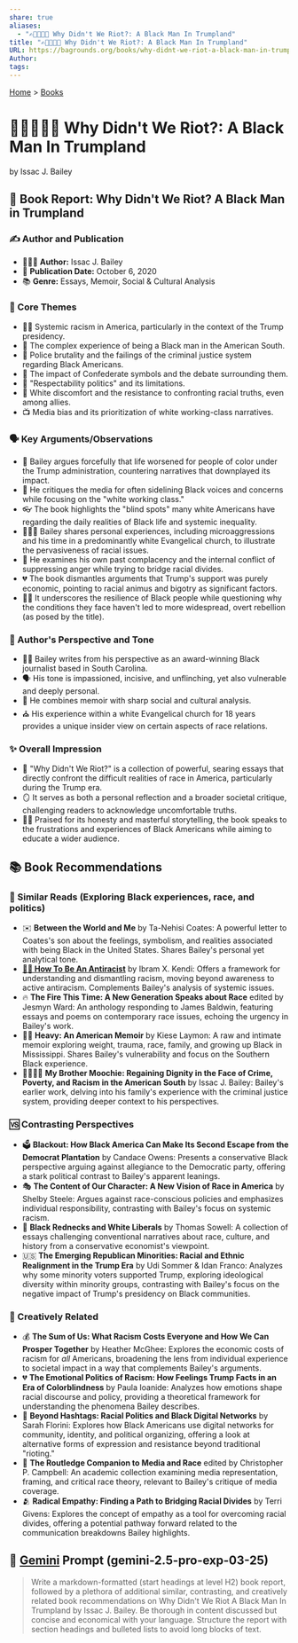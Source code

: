 ```yaml
---
share: true
aliases:
  - "✍🏿🇺🇸💔 Why Didn't We Riot?: A Black Man In Trumpland"
title: "✍🏿🇺🇸💔 Why Didn't We Riot?: A Black Man In Trumpland"
URL: https://bagrounds.org/books/why-didnt-we-riot-a-black-man-in-trumpland-by-issac-j-bailey
Author: 
tags: 
---
```

[Home](../index.md) > [Books](./index.md)  
# ✍🏿🇺🇸💔 Why Didn't We Riot?: A Black Man In Trumpland  
by Issac J. Bailey  
## 📖 Book Report: Why Didn't We Riot? A Black Man in Trumpland  
  
### ✍️ Author and Publication  
  
* 🧑🏾‍💼 **Author:** Issac J. Bailey  
* 📅 **Publication Date:** October 6, 2020  
* 📚 **Genre:** Essays, Memoir, Social & Cultural Analysis  
  
### 🎯 Core Themes  
  
* ✊🏾 Systemic racism in America, particularly in the context of the Trump presidency.  
* 🖤 The complex experience of being a Black man in the American South.  
* 🚨 Police brutality and the failings of the criminal justice system regarding Black Americans.  
* 🚩 The impact of Confederate symbols and the debate surrounding them.  
* 👔 "Respectability politics" and its limitations.  
* 😬 White discomfort and the resistance to confronting racial truths, even among allies.  
* 📺 Media bias and its prioritization of white working-class narratives.  
  
### 🗣️ Key Arguments/Observations  
  
* 📣 Bailey argues forcefully that life worsened for people of color under the Trump administration, countering narratives that downplayed its impact.  
* 📰 He critiques the media for often sidelining Black voices and concerns while focusing on the "white working class."  
* 👓 The book highlights the "blind spots" many white Americans have regarding the daily realities of Black life and systemic inequality.  
* 🧍🏾‍♂️ Bailey shares personal experiences, including microaggressions and his time in a predominantly white Evangelical church, to illustrate the pervasiveness of racial issues.  
* 🤔 He examines his own past complacency and the internal conflict of suppressing anger while trying to bridge racial divides.  
* 💔 The book dismantles arguments that Trump's support was purely economic, pointing to racial animus and bigotry as significant factors.  
* 💪🏾 It underscores the resilience of Black people while questioning why the conditions they face haven't led to more widespread, overt rebellion (as posed by the title).  
  
### 👤 Author's Perspective and Tone  
  
* ✍🏿 Bailey writes from his perspective as an award-winning Black journalist based in South Carolina.  
* 🗣️ His tone is impassioned, incisive, and unflinching, yet also vulnerable and deeply personal.  
* 📖 He combines memoir with sharp social and cultural analysis.  
* ⛪ His experience within a white Evangelical church for 18 years provides a unique insider view on certain aspects of race relations.  
  
### ✨ Overall Impression  
  
* 💯 "Why Didn't We Riot?" is a collection of powerful, searing essays that directly confront the difficult realities of race in America, particularly during the Trump era.  
* 🪞 It serves as both a personal reflection and a broader societal critique, challenging readers to acknowledge uncomfortable truths.  
* 👏🏾 Praised for its honesty and masterful storytelling, the book speaks to the frustrations and experiences of Black Americans while aiming to educate a wider audience.  
  
## 📚 Book Recommendations  
  
### 🤝 Similar Reads (Exploring Black experiences, race, and politics)  
  
* ✉️ **Between the World and Me** by Ta-Nehisi Coates: A powerful letter to Coates's son about the feelings, symbolism, and realities associated with being Black in the United States. Shares Bailey's personal yet analytical tone.  
* **[✊🏿 How To Be An Antiracist](./how-to-be-an-antiracist.md)** by Ibram X. Kendi: Offers a framework for understanding and dismantling racism, moving beyond awareness to active antiracism. Complements Bailey's analysis of systemic issues.  
* 🔥 **The Fire This Time: A New Generation Speaks about Race** edited by Jesmyn Ward: An anthology responding to James Baldwin, featuring essays and poems on contemporary race issues, echoing the urgency in Bailey's work.  
* 🏋🏾 **Heavy: An American Memoir** by Kiese Laymon: A raw and intimate memoir exploring weight, trauma, race, family, and growing up Black in Mississippi. Shares Bailey's vulnerability and focus on the Southern Black experience.  
* 👨‍👩‍👧‍👦 **My Brother Moochie: Regaining Dignity in the Face of Crime, Poverty, and Racism in the American South** by Issac J. Bailey: Bailey's earlier work, delving into his family's experience with the criminal justice system, providing deeper context to his perspectives.  
  
### 🆚 Contrasting Perspectives  
  
* 🗳️ **Blackout: How Black America Can Make Its Second Escape from the Democrat Plantation** by Candace Owens: Presents a conservative Black perspective arguing against allegiance to the Democratic party, offering a stark political contrast to Bailey's apparent leanings.  
* 🎭 **The Content of Our Character: A New Vision of Race in America** by Shelby Steele: Argues against race-conscious policies and emphasizes individual responsibility, contrasting with Bailey's focus on systemic racism.  
* 🤠 **Black Rednecks and White Liberals** by Thomas Sowell: A collection of essays challenging conventional narratives about race, culture, and history from a conservative economist's viewpoint.  
* 🇺🇸 **The Emerging Republican Minorities: Racial and Ethnic Realignment in the Trump Era** by Udi Sommer & Idan Franco: Analyzes why some minority voters supported Trump, exploring ideological diversity within minority groups, contrasting with Bailey's focus on the negative impact of Trump's presidency on Black communities.  
  
### 🎨 Creatively Related  
  
* 💰 **The Sum of Us: What Racism Costs Everyone and How We Can Prosper Together** by Heather McGhee: Explores the economic costs of racism for *all* Americans, broadening the lens from individual experience to societal impact in a way that complements Bailey's arguments.  
* 💔 **The Emotional Politics of Racism: How Feelings Trump Facts in an Era of Colorblindness** by Paula Ioanide: Analyzes how emotions shape racial discourse and policy, providing a theoretical framework for understanding the phenomena Bailey describes.  
* 📱 **Beyond Hashtags: Racial Politics and Black Digital Networks** by Sarah Florini: Explores how Black Americans use digital networks for community, identity, and political organizing, offering a look at alternative forms of expression and resistance beyond traditional "rioting."  
* 📰 **The Routledge Companion to Media and Race** edited by Christopher P. Campbell: An academic collection examining media representation, framing, and critical race theory, relevant to Bailey's critique of media coverage.  
* 🫂 **Radical Empathy: Finding a Path to Bridging Racial Divides** by Terri Givens: Explores the concept of empathy as a tool for overcoming racial divides, offering a potential pathway forward related to the communication breakdowns Bailey highlights.  
  
## 💬 [Gemini](../software/gemini.md) Prompt (gemini-2.5-pro-exp-03-25)  
> Write a markdown-formatted (start headings at level H2) book report, followed by a plethora of additional similar, contrasting, and creatively related book recommendations on Why Didn't We Riot A Black Man In Trumpland by Issac J. Bailey. Be thorough in content discussed but concise and economical with your language. Structure the report with section headings and bulleted lists to avoid long blocks of text.
